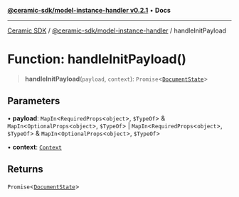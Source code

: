 [**@ceramic-sdk/model-instance-handler v0.2.1**](../README.md) • **Docs**

***

[Ceramic SDK](../../../README.md) / [@ceramic-sdk/model-instance-handler](../README.md) / handleInitPayload

# Function: handleInitPayload()

> **handleInitPayload**(`payload`, `context`): `Promise`\<[`DocumentState`](../type-aliases/DocumentState.md)\>

## Parameters

• **payload**: `MapIn`\<`RequiredProps`\<`object`\>, `$TypeOf`\> & `MapIn`\<`OptionalProps`\<`object`\>, `$TypeOf`\> \| `MapIn`\<`RequiredProps`\<`object`\>, `$TypeOf`\> & `MapIn`\<`OptionalProps`\<`object`\>, `$TypeOf`\>

• **context**: [`Context`](../type-aliases/Context.md)

## Returns

`Promise`\<[`DocumentState`](../type-aliases/DocumentState.md)\>
